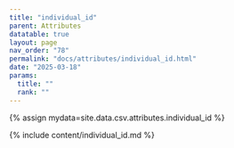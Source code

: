 ```yaml
---
title: "individual_id"
parent: Attributes
datatable: true
layout: page
nav_order: "78"
permalink: "docs/attributes/individual_id.html"
date: "2025-03-18"
params:
  title: ""
  rank: ""
---
```

{% assign mydata=site.data.csv.attributes.individual_id %} 

{% include content/individual_id.md %}
